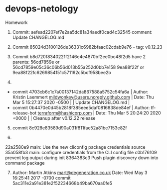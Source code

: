 # devops-netology
Homework

1. Commit: aefead2207ef7e2aa5dc81a34aedf0cad4c32545 comment: Update CHANGELOG.md

2. Commit 85024d3100126de36331c6982bfaac02cdab9e76 - tag: v0.12.23

3. Commit b8d720f8340221f2146e4e4870bf2ee0bc48f2d5 have 2 parents:
   56cd7859e or 56cd7859e05c36c06b56d013b55a252d0bb7e158
   9ea88f22f or 9ea88f22fc6269854151c571162c5bcf958bee2b

4.
* commit 4703cb6c1c7a00137142da867588a5752c54fa6a
| Author: Kristin Laemmert <mildwonkey@users.noreply.github.com>
| Date:   Thu Mar 5 15:27:37 2020 -0500
|
|     Update CHANGELOG.md
|
* commit 0b4470e0d45b2818f385eee5daf0816838de84ef
| Author: tf-release-bot <terraform@hashicorp.com>
| Date:   Thu Mar 5 20:24:20 2020 +0000
|
|     Cleanup after v0.12.22 release

5. commit 8c928e83589d90a031f811fae52a81be7153e82f

6.
22a2580e9 main: Use the new cliconfig package credentials source
35a058fb3 main: configure credentials from the CLI config file
c0b176109 prevent log output during init
8364383c3 Push plugin discovery down into command package

7. Author: Martin Atkins <mart@degeneration.co.uk>
   Date:   Wed May 3 16:25:41 2017 -0700
   commit 5ac311e2a91e381e2f52234668b49ba670aa0fe5